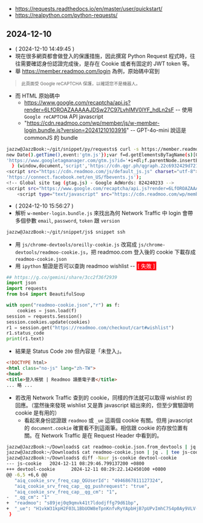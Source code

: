 - https://requests.readthedocs.io/en/master/user/quickstart/
- https://realpython.com/python-requests/

## 2024-12-10

- ( 2024-12-10 14:49:45 )
- 現在很多網頁都會做登入的保護措施，因此撰寫 Python Request 程式時，往往需要確認身份認證完成後，是存在 Cookie 或者有固定的 JWT token 等。
- 舉 https://member.readmoo.com/login 為例，原始碼中寫到
> <small>此頁面受 Google reCAPTCHA 保護，以確認您不是機器人。</small>
- 而 HTML 原始碼中
  - https://www.google.com/recaptcha/api.js?render=6LfOROAZAAAAAJDSw27C97LvhIMV0lYF_hdLn2sF -- 使用 `Google reCAPTCHA` API javascript
  - "https://cdn.readmoo.com/wp/member/js/w-member-login.bundle.js?version=20241210103916" -- GPT-4o-mini 說這是 commonJS 的 bundle
```bash
jazzw@JazzBook:~/git/snippet/py/requests$ curl -s https://member.readmoo.com/login | grep "\.js"
new Date().getTime(),event:'gtm.js'});var f=d.getElementsByTagName(s)[0],
'https://www.googletagmanager.com/gtm.js?id='+i+dl;f.parentNode.insertBefore(j,f);
  } (window,document,'script','https://cdn.qgr.ph/qgraph.22c6932429d7219472ff.js');
<script src="https://cdn.readmoo.com/js/default_js.js" charset="utf-8"></script>
'https://connect.facebook.net/en_US/fbevents.js');
<!-- Global site tag (gtag.js) - Google AdWords: 824240233 -->
<script src="https://www.google.com/recaptcha/api.js?render=6LfOROAZAAAAAJDSw27C97LvhIMV0lYF_hdLn2sF"></script>
    <script type="text/javascript" src="https://cdn.readmoo.com/wp/member/js/w-member-login.bundle.js?version=20241210103916" charset="utf-8"></script>
```
- ( 2024-12-10 15:56:27 )
- 解析 `w-member-login.bundle.js` 來找出為何 Network Traffic 中 login 會帶多個參數 `email`, `password`, `token` 跟 `version`
```bash
jazzw@JazzBook:~/git/snippet/js$ snippet ssh
```
- 用 `js/chrome-devtools/oreilly-cookie.js` 改寫成 `js/chrome-devtools/readmoo-cookie.js`，把 readmoo.com 登入後的 cookie 下載存成 `readmoo-cookie.json`
- 用 `ipython` 驗證是否可以查詢 readmoo wishlist -- <span style="background-color:#ff0011; color:#ffffff; padding: 3px;">[ 失敗 ]</span>
```python
## https://g.co/gemini/share/3cc2f36f2939
import json
import requests
from bs4 import BeautifulSoup

with open("readmoo-cookie.json","r") as f:
    cookies = json.load(f)
session = requests.Session()
session.cookies.update(cookies)
r1 = session.get("https://readmoo.com/checkout/cart#wishlist")
r1.status_code
print(r1.text)
```
- 結果是 Status Code `200` 但內容是「未登入」。
```html
<!DOCTYPE html>
<html class="no-js" lang="zh-TW">
<head>
<title>登入帳號 | Readmoo 讀墨電子書</title>
... 略 ...
```
- 若改用 Network Traffic 查到的 cookie，同樣的作法就可以取得 wishlist 的回應。（當然後來發現 wishlist 又是靠 javascript 組出來的，但至少實驗證明 cookie 是有用的）
  - 看起來身份認證跟 `readmoo` 或 `_ue` 這兩個 cookie 有關。但用 javascript 的 `document.cookie` 確實看不到這兩筆。相信跟 cookie 的存放位置有關。在 Network Traffic 是在 Request Header 中看到的。
```bash
jazzw@JazzBook:~/Downloads$ cat readmoo-cookie.json.from_devtools | jq . | tee devtool-cookie
jazzw@JazzBook:~/Downloads$ cat readmoo-cookie.json | jq . | tee js-cookie
jazzw@JazzBook:~/Downloads$ diff -Naur js-cookie devtool-cookie
--- js-cookie   2024-12-11 08:29:46.799137200 +0800
+++ devtool-cookie      2024-12-11 08:29:22.142450100 +0800
@@ -6,5 +6,6 @@
   "aiq_cookie_srv_freq_cap_QGUserId": "4946867811127324",
   "aiq_cookie_srv_freq_cap__qg_pushrequest": "true",
   "aiq_cookie_srv_freq_cap__qg_cm": "1",
-  "_qg_cm": "1"
+  "readmoo": "s89jej0q9qmvk41t7ldodjffg79d61bp",
+  "_ue": "H1vkW31kpH2F03L1BbUOW8eTpnKnfvRyYApbHjB7pUPvImhC7S4p0Ay9VLV-R5QG"
 }
```
